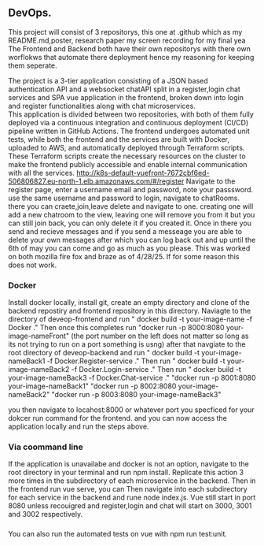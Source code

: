 ## DevOps.
This project will consist of 3 repositorys, this one at .github which as my README.md,poster, research paper  my screen recording for my final yea      
The Frontend and Backend both have their own repositorys with there own worflokws  that automate there deployment hence my reasoning for keeping them seperate.

The project is a 3-tier application consisting of a JSON based authentication API and a websocket chatAPI  split in a register,login chat services and SPA vue application in the frontend, broken down into login and register functionalities along with chat microservices.  
​
This application is divided between two repositories, with both of them fully deployed via a continuous integration and continuous deployment (CI/CD) pipeline written in GitHub Actions. The frontend undergoes automated unit tests, while both the frontend and the services are built with Docker, uploaded to AWS, and automatically deployed through Terraform scripts. These Terraform scripts create the necessary resources on the cluster to make the frontend publicly accessible and enable internal communication with all the services.​  http://k8s-default-vuefront-7672cbf6ed-506806827.eu-north-1.elb.amazonaws.com/#/register
Navigate to the register page, enter a username email and password, note your passsword. use the same username and password to login, navigate to chatRooms. there you can craete,join,leave delete and navigate to one. creating one will add a new chatroom to the view, leaving one will remove you from it but you can still join back, you can only delete it if you created it. Once in there you send and recieve messages and if you send a messeage you are able to delete your own messages after which you can log back out and up until the 6th of may you can come and go as much as you please. This was worked on both mozilla fire fox and braze as of 4/28/25. If for some reason this does not work.

### Docker
Install docker locally, install git, create an empty directory and clone of the backend repostiry and frontend repository in this directory.
Naviagte to the directory of deveop-frontend and run " docker build -t your-image-name -f Docker ."
Then once this completes run "docker run -p 8000:8080 your-image-nameFront" (the port number on the left does not matter so long as its not trying to run on a port something is usng)
after that navgiate to the root directory of deveop-backend and run  " docker build -t your-image-nameBack1 -f Docker.Register-service ."
                                                                       Then run  " docker build -t your-image-nameBack2 -f Docker.Login-service ."
                                                                       Then run  " docker build -t your-image-nameBack3 -f Docker.Chat-service ."
                                                                      "docker run -p 8001:8080 your-image-nameBack1"
                                                                      "docker run -p 8002:8080 your-image-nameBack2"
                                                                      "docker run -p 8003:8080 your-image-nameBack3"
                                                                      
you then navigate to locahost:8000 or whatever port you specficed for your dokcer run command for the frontend. and you can now access the application locally and run the steps above.

### Via coommand line
If the application is unavailabe and docker is not an option, navigate to the root directory in your terminal and run npm install.
Replicate this action 3 more times in the subdirectory of each microservice in the backend.
Then in the frontend run vue serve, you can 
Then navigate into each subdirectory for each service in the backend and rune node index.js.
Vue still start in port 8080 unless recouigred and register,login and chat will start on 3000, 3001 and 3002 respectively.

###
You can also run the automated tests on vue with npm run test:unit.

​

